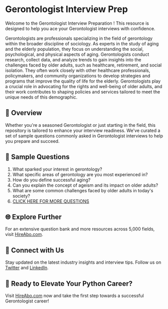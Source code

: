 # Gerontologist Interview Prep

Welcome to the Gerontologist Interview Preparation ! This resource is designed to help you ace your Gerontologist interviews with confidence.

Gerontologists are professionals specializing in the field of gerontology within the broader discipline of sociology. As experts in the study of aging and the elderly population, they focus on understanding the social, psychological, and physical aspects of aging. Gerontologists conduct research, collect data, and analyze trends to gain insights into the challenges faced by older adults, such as healthcare, retirement, and social isolation. They often work closely with other healthcare professionals, policymakers, and community organizations to develop strategies and programs that improve the quality of life for the elderly. Gerontologists play a crucial role in advocating for the rights and well-being of older adults, and their work contributes to shaping policies and services tailored to meet the unique needs of this demographic.

## 🚀 Overview

Whether you're a seasoned Gerontologist or just starting in the field, this repository is tailored to enhance your interview readiness. We've curated a set of sample questions commonly asked in Gerontologist interviews to help you prepare and succeed.

## 📝 Sample Questions

1. What sparked your interest in gerontology?
2. What specific areas of gerontology are you most experienced in?
3. How do you define successful aging?
4. Can you explain the concept of ageism and its impact on older adults?
5. What are some common challenges faced by older adults in today's society?
6. [CLICK HERE FOR MORE QUESTIONS](https://hireabo.com/job/7_1_32/Gerontologist)

## 🌐 Explore Further

For an extensive question bank and more resources across 5,000 fields, visit [HireAbo.com](https://www.hireabo.com).

## 📱 Connect with Us

Stay updated on the latest industry insights and interview tips. Follow us on [Twitter](https://twitter.com/hireabo) and [LinkedIn](https://www.linkedin.com/in/hire-abo-3609972a8/).

## 🚀 Ready to Elevate Your Python Career?

Visit [HireAbo.com](https://www.hireabo.com) now and take the first step towards a successful Gerontologist career!